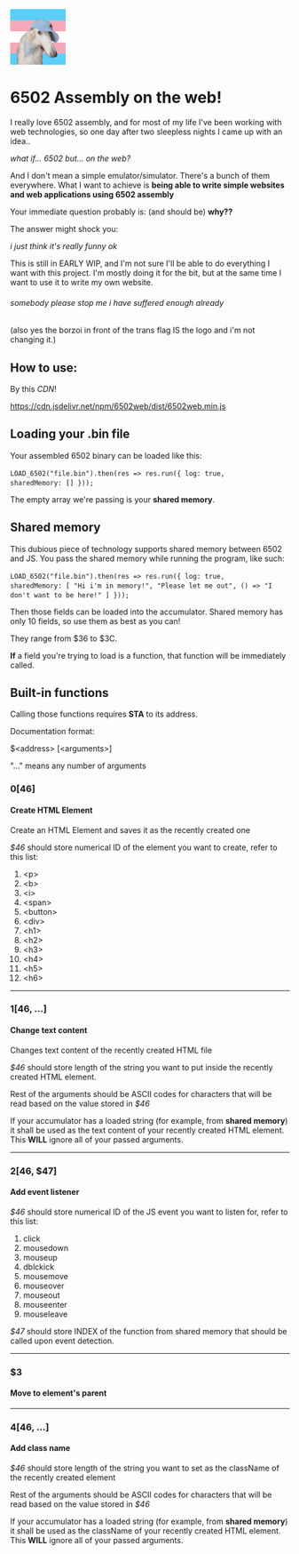 <img src='logo.png' width=100>

# 6502 Assembly on the web!
I really love 6502 assembly, and for most of my life I've been working with web technologies, so one day after two sleepless nights I came up with an idea..

*what if... 6502 but... on the web?*

And I don't mean a simple emulator/simulator. There's a bunch of them everywhere. What I want to achieve is **being able to write simple websites and web applications using 6502 assembly**

Your immediate question probably is: (and should be) **why??**

The answer might shock you:

*i just think it's really funny ok*

This is still in EARLY WIP, and I'm not sure I'll be able to do everything I want with this project. I'm mostly doing it for the bit, but at the same time I want to use it to write my own website.

###### somebody please stop me i have suffered enough already

(also yes the borzoi in front of the trans flag IS the logo and i'm not changing it.)

## How to use:
By this *CDN*!

https://cdn.jsdelivr.net/npm/6502web/dist/6502web.min.js

## Loading your .bin file
Your assembled 6502 binary can be loaded like this:

<code>LOAD_6502("file.bin").then(res => res.run({ log: true, sharedMemory: [] }));</code>

The empty array we're passing is your **shared memory**.

## Shared memory 

This dubious piece of technology supports shared memory between 6502 and JS. You pass the shared memory while running the program, like such:

<code>LOAD_6502("file.bin").then(res => res.run({ log: true, sharedMemory: [
    "Hi i'm in memory!", "Please let me out", () => "I don't want to be here!"
] }));</code>

Then those fields can be loaded into the accumulator. Shared memory has only
10 fields, so use them as best as you can!

They range from $36 to $3C.

**If** a field you're trying to load is a function, that function will be immediately called.

## Built-in functions
Calling those functions requires **STA** to its address.

Documentation format:

$\<address> [\<arguments>]

"..." means any number of arguments

### $0 [$46]
#### Create HTML Element
Create an HTML Element and saves it as the recently created one

*$46* should store numerical ID of the element you want to create, refer to this list:
1.  \<p>
2.  \<b>
3.  \<i>
4.  \<span>
5.  \<button>
6.  \<div>
7.  \<h1>
8.  \<h2>
9.  \<h3>
10. \<h4>
11. \<h5>
12. \<h6>

___

### $1 [$46, ...]
#### Change text content
Changes text content of the recently created HTML file

*$46* should store length of the string you want to put inside the recently created HTML element.

Rest of the arguments should be ASCII codes for characters that will be read
based on the value stored in *$46*

If your accumulator has a loaded string (for example, from **shared memory**) it shall be used as the text content of your recently created HTML element. This **WILL** ignore all of your passed arguments.

___

### $2 [$46, $47]
#### Add event listener

*$46* should store numerical ID of the JS event you want to listen for, refer to this list:
1.  click
2.  mousedown
3.  mouseup
4.  dblckick
5.  mousemove
6.  mouseover
7.  mouseout
8.  mouseenter
9.  mouseleave

*$47* should store INDEX of the function from shared memory that should be called upon event detection.

___

### $3
#### Move to element's parent

___

### $4 [$46, ...]
#### Add class name

*$46* should store length of the string you want to set as the className of the recently created element

Rest of the arguments should be ASCII codes for characters that will be read
based on the value stored in *$46*

If your accumulator has a loaded string (for example, from **shared memory**) it shall be used as the className of your recently created HTML element. This **WILL** ignore all of your passed arguments.